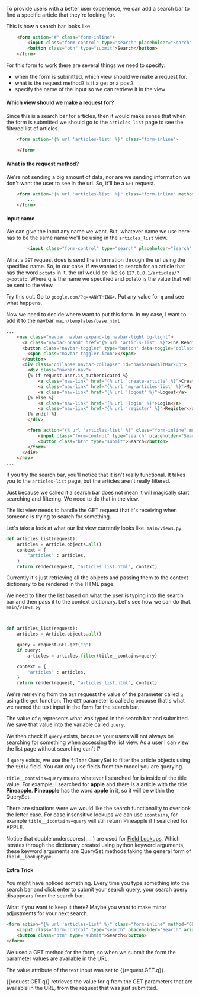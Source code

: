 To provide users with a better user experience, we can add a search bar to find a specific article that they're looking for.

This is how a search bar looks like
```html
    <form action="#" class="form-inline">
        <input class="form-control" type="search" placeholder="Search" aria-label="Search">
        <button class="btn" type="submit">Search</button>
    </form>
```

For this form to work there are several things we need to specify:
 * when the form is submitted, which view should we make a request for.
 * what is the request method? is it a get or a post?
 * specify the name of the input so we can retrieve it in the view

#### Which view should we make a request for?
Since this is a search bar for articles, then it would make sense that when the form is submitted we should go to the `articles-list` page to see the filtered list of articles.
```html
	<form action="{% url 'articles-list' %}" class="form-inline">
		...
	</form>
```

#### What is the request method?
We're not sending a big amount of data, nor are we sending information we don't want the user to see in the url. So, it'll be a `GET` request.
```html
	<form action="{% url 'articles-list' %}" class="form-inline" method="GET">
		...
	</form>
```

#### Input name
We can give the input any name we want. But, whatever name we use here has to be the same name we'll be using in the `articles_list` view.
```html
		<input class="form-control" type="search" placeholder="Search" aria-label="Search" name="q">
```

What a `GET` request does is send the information through the url using the specified name. So, in our case, if we wanted to search for an article that has the word `potato` in it, the url would be like so `127.0.0.1/articles/?q=potato`. Where q is the name we specified and potato is the value that will be sent to the view.

Try this out. Go to `google.com/?q=<ANYTHING>`. Put any value for `q` and see what happens.

Now we need to decide where want to put this form. In my case, I want to add it to the navbar.
`main/templates/base.html`
```html
...
    <nav class="navbar navbar-expand-lg navbar-light bg-light">
      <a class="navbar-brand" href="{% url 'articls-list' %}">The Reading Potato</a>
      <button class="navbar-toggler" type="button" data-toggle="collapse" data-target="#navbarNavAltMarkup" aria-controls="navbarNavAltMarkup" aria-expanded="false" aria-label="Toggle navigation">
        <span class="navbar-toggler-icon"></span>
      </button>
      <div class="collapse navbar-collapse" id="navbarNavAltMarkup">
        <div class="navbar-nav">
        {% if request.user.is_authenticated %}
            <a class="nav-link" href="{% url 'create-article' %}">Create</a>
            <a class="nav-link" href="{% url 'my-articles-list' %}">My Articles</a>
            <a class="nav-link" href="{% url 'logout' %}">Logout</a>
        {% else %}
            <a class="nav-link" href="{% url 'login' %}">Login</a>
            <a class="nav-link" href="{% url 'register' %}">Register</a>
        {% endif %}
        </div>

        <form action="{% url 'articles-list' %}" class="form-inline" method="GET">
			<input class="form-control" type="search" placeholder="Search" aria-label="Search" name="q">
			<button class="btn" type="submit">Search</button>
		</form>
      </div>
    </nav>
...
```

If you try the search bar, you'll notice that it isn't really functional. It takes you to the `articles-list` page, but the articles aren't really filtered. 

Just because we called it a search bar does not mean it will magically start searching and filtering. We need to do that in the view.

The list view needs to handle the GET request that it's receiving when someone is trying to search for something.

Let's take a look at what our list view currently looks like.
`main/views.py`
```python
def articles_list(request):
    articles = Article.objects.all()
    context = {
        "articles" : articles,
    }
    return render(request, "articles_list.html", context)
```

Currently it's just retrieving all the objects and passing them to the context dictionary to be rendered in the HTML page.

We need to filter the list based on what the user is typing into the search bar and then pass it to the context dictionary. Let's see how we can do that.
`main/views.py`
```python

    
def articles_list(request):
    articles = Article.objects.all()

    query = request.GET.get("q")
    if query:
        articles = articles.filter(title__contains=query)

    context = {
        "articles" : articles,
    }
    return render(request, "articles_list.html", context)
```

We're retrieving from the `GET` request the value of the parameter called `q` using the `get` function. The `GET` parameter is called `q` because that's what we named the text input in the form for the search bar.

The value of `q` represents what was typed in the search bar and submitted. We save that value into the variable called `query`.

We then check if `query` exists, because your users will not always be searching for something when accessing the list view. As a user I can view the list page without searching can't I?

If `query` exists, we use the `filter` QuerySet to filter the article objects using the `title` field. You can only use fields from the model you are querying.

`title__contains=query` means whatever I searched for is inside of the title value. For example, I searched for **apple** and there is a article with the title **Pineapple**. **Pineapple** has the word **apple** in it, so it will be within the QuerySet. 

There are situations were we would like the search functionality to overlook the letter case. For case insensitive lookups we can use `icontains`, for example `title__icontains=query` will still return Pineapple if I searched for APPLE.

Notice that double underscores( __ ) are used for [Field Lookups](https://docs.djangoproject.com/en/dev/topics/db/queries/#field-lookups), Which iterates through the dictionary created using python keyword arguments, these keyword arguments are QuerySet methods taking the general form of `field__lookuptype.`


#### Extra Trick

You might have noticed something. Every time you type something into the search bar and click enter to submit your search query, your search query disappears from the search bar.

What if you want to keep it there? Maybe you want to make minor adjustments for your next search.
```html
<form action="{% url 'articles-list' %}" class="form-inline" method="GET">
	<input class="form-control" type="search" placeholder="Search" aria-label="Search" name="q" value="{{request.GET.q}}">
	<button class="btn" type="submit">Search</button>
</form>
```

We used a GET method for the form, so when we submit the form the parameter values are available in the URL.

The value attribute of the text input was set to {{request.GET.q}}.

{{request.GET.q}} retrieves the value for q from the GET parameters that are available in the URL, from the request that was just submitted.




